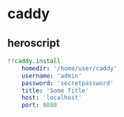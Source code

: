 # caddy



## heroscript

```yaml
!!caddy.install
    homedir: '/home/user/caddy'
    username: 'admin'
    password: 'secretpassword'
    title: 'Some Title'
    host: 'localhost'
    port: 8888

```


